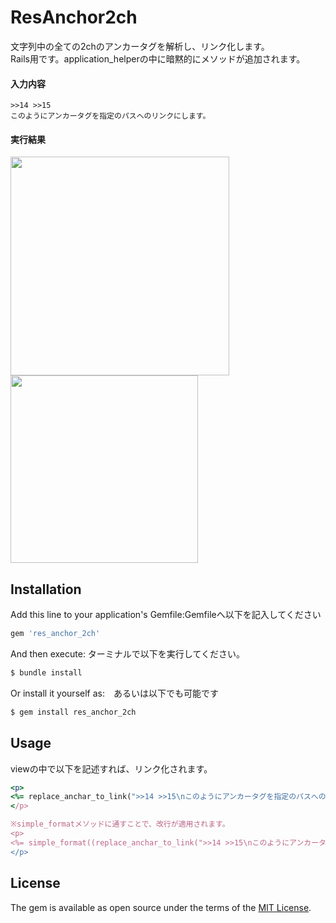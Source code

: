 # ResAnchor2ch
文字列中の全ての2chのアンカータグを解析し、リンク化します。  
Rails用です。application_helperの中に暗黙的にメソッドが追加されます。

#### 入力内容
```
>>14 >>15
このようにアンカータグを指定のパスへのリンクにします。
```
#### 実行結果
<img src="https://i.imgur.com/AdOrqDY.png" width="350px">
<img src="https://i.imgur.com/YGFrFYF.png" width="300px">

## Installation
Add this line to your application's Gemfile:Gemfileへ以下を記入してください

```ruby
gem 'res_anchor_2ch'
```

And then execute: ターミナルで以下を実行してください。
```bash
$ bundle install
```

Or install it yourself as:　あるいは以下でも可能です
```bash
$ gem install res_anchor_2ch
```
## Usage
viewの中で以下を記述すれば、リンク化されます。
```ruby
<p>
<%= replace_anchar_to_link(">>14 >>15\nこのようにアンカータグを指定のパスへのリンクにします。", "/responses/") %>
</p>

※simple_formatメソッドに通すことで、改行が適用されます。
<p>
<%= simple_format((replace_anchar_to_link(">>14 >>15\nこのようにアンカータグを指定のパスへのリンクにします。", "/responses/")) %>
</p>
```

## License
The gem is available as open source under the terms of the [MIT License](http://opensource.org/licenses/MIT).
